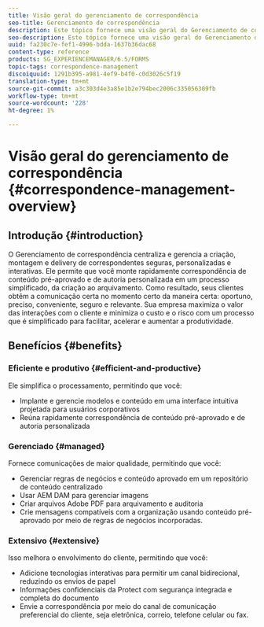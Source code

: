 ```yaml
---
title: Visão geral do gerenciamento de correspondência
seo-title: Gerenciamento de correspondência
description: Este tópico fornece uma visão geral do Gerenciamento de correspondência.
seo-description: Este tópico fornece uma visão geral do Gerenciamento de correspondência.
uuid: fa230c7e-fef1-4996-bdda-1637b36dac68
content-type: reference
products: SG_EXPERIENCEMANAGER/6.5/FORMS
topic-tags: correspondence-management
discoiquuid: 1291b395-a981-4ef9-b4f0-c0d3026c5f19
translation-type: tm+mt
source-git-commit: a3c303d4e3a85e1b2e794bec2006c335056309fb
workflow-type: tm+mt
source-wordcount: '228'
ht-degree: 1%

---
```



# Visão geral do gerenciamento de correspondência {#correspondence-management-overview}

## Introdução {#introduction}

O Gerenciamento de correspondência centraliza e gerencia a criação, montagem e delivery de correspondentes seguras, personalizadas e interativas. Ele permite que você monte rapidamente correspondência de conteúdo pré-aprovado e de autoria personalizada em um processo simplificado, da criação ao arquivamento. Como resultado, seus clientes obtêm a comunicação certa no momento certo da maneira certa: oportuno, preciso, conveniente, seguro e relevante. Sua empresa maximiza o valor das interações com o cliente e minimiza o custo e o risco com um processo que é simplificado para facilitar, acelerar e aumentar a produtividade.

## Benefícios {#benefits}

### Eficiente e produtivo {#efficient-and-productive}

Ele simplifica o processamento, permitindo que você:

* Implante e gerencie modelos e conteúdo em uma interface intuitiva projetada para usuários corporativos
* Reúna rapidamente correspondência de conteúdo pré-aprovado e de autoria personalizada

### Gerenciado {#managed}

Fornece comunicações de maior qualidade, permitindo que você:

* Gerenciar regras de negócios e conteúdo aprovado em um repositório de conteúdo centralizado
* Usar AEM DAM para gerenciar imagens
* Criar arquivos Adobe PDF para arquivamento e auditoria
* Crie mensagens compatíveis com a organização usando conteúdo pré-aprovado por meio de regras de negócios incorporadas.

### Extensivo {#extensive}

Isso melhora o envolvimento do cliente, permitindo que você:

* Adicione tecnologias interativas para permitir um canal bidirecional, reduzindo os envios de papel
* Informações confidenciais da Protect com segurança integrada e completa do documento
* Envie a correspondência por meio do canal de comunicação preferencial do cliente, seja eletrônica, correio, telefone celular ou fax.

